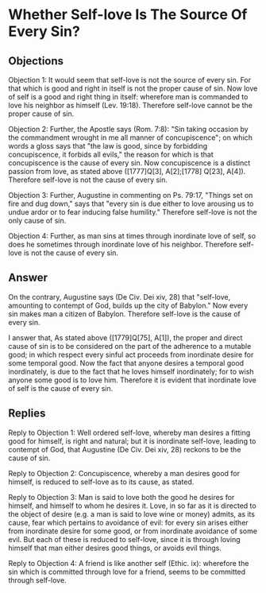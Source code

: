 # Whether Self-love Is The Source Of Every Sin?

## Objections

Objection 1: It would seem that self-love is not the source of every sin. For that which is good and right in itself is not the proper cause of sin. Now love of self is a good and right thing in itself: wherefore man is commanded to love his neighbor as himself (Lev. 19:18). Therefore self-love cannot be the proper cause of sin.

Objection 2: Further, the Apostle says (Rom. 7:8): "Sin taking occasion by the commandment wrought in me all manner of concupiscence"; on which words a gloss says that "the law is good, since by forbidding concupiscence, it forbids all evils," the reason for which is that concupiscence is the cause of every sin. Now concupiscence is a distinct passion from love, as stated above ([1777]Q[3], A[2];[1778] Q[23], A[4]). Therefore self-love is not the cause of every sin.

Objection 3: Further, Augustine in commenting on Ps. 79:17, "Things set on fire and dug down," says that "every sin is due either to love arousing us to undue ardor or to fear inducing false humility." Therefore self-love is not the only cause of sin.

Objection 4: Further, as man sins at times through inordinate love of self, so does he sometimes through inordinate love of his neighbor. Therefore self-love is not the cause of every sin.

## Answer

On the contrary, Augustine says (De Civ. Dei xiv, 28) that "self-love, amounting to contempt of God, builds up the city of Babylon." Now every sin makes man a citizen of Babylon. Therefore self-love is the cause of every sin.

I answer that, As stated above ([1779]Q[75], A[1]), the proper and direct cause of sin is to be considered on the part of the adherence to a mutable good; in which respect every sinful act proceeds from inordinate desire for some temporal good. Now the fact that anyone desires a temporal good inordinately, is due to the fact that he loves himself inordinately; for to wish anyone some good is to love him. Therefore it is evident that inordinate love of self is the cause of every sin.

## Replies

Reply to Objection 1: Well ordered self-love, whereby man desires a fitting good for himself, is right and natural; but it is inordinate self-love, leading to contempt of God, that Augustine (De Civ. Dei xiv, 28) reckons to be the cause of sin.

Reply to Objection 2: Concupiscence, whereby a man desires good for himself, is reduced to self-love as to its cause, as stated.

Reply to Objection 3: Man is said to love both the good he desires for himself, and himself to whom he desires it. Love, in so far as it is directed to the object of desire (e.g. a man is said to love wine or money) admits, as its cause, fear which pertains to avoidance of evil: for every sin arises either from inordinate desire for some good, or from inordinate avoidance of some evil. But each of these is reduced to self-love, since it is through loving himself that man either desires good things, or avoids evil things.

Reply to Objection 4: A friend is like another self (Ethic. ix): wherefore the sin which is committed through love for a friend, seems to be committed through self-love.